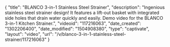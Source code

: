 {
    "title": "BLANCO 3-in-1 Stainless Steel Strainer",
    "description": "Ingenious stainless steel strainer design! It features a lift-out basket with integrated side holes that drain water quickly and easily. Demo video for the BLANCO 3-in-1 Kitchen Strainer.",
    "videoid": "117216063",
    "date_created": "1302206400",
    "date_modified": "1504908380",
    "type": "captivate",
    "layout": "video",
    "url": "\/v\/blanco-3-in-1-stainless-steel-strainer\/117216063"
}